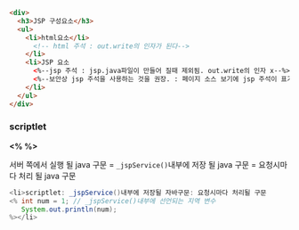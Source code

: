 ```html
<div>
  <h3>JSP 구성요소</h3>
  <ul>
    <li>html요소</li>
      <!-- html 주석 : out.write의 인자가 된다-->
    </li>
    <li>JSP 요소
      <%--jsp 주석 : jsp.java파일이 만들어 질때 제외됨. out.write의 인자 x--%>
      <%--보안상 jsp 주석을 사용하는 것을 권장. : 페이지 소스 보기에 jsp 주석이 표기되지 않음--%>
    </li>
  </ul>
</div>
```

### scriptlet
**<% %>**

서버 쪽에서 실행 될 java 구문
= `_jspService()`내부에 저장 될 java 구문
= 요청시마다 처리 될 java 구문

```java
<li>scriptlet: _jspService()내부에 저장될 자바구문: 요청시마다 처리될 구문
<% int num = 1;	// _jspService()내부에 선언되는 지역 변수
   System.out.println(num);
%></li>
```
<!--stackedit_data:
eyJoaXN0b3J5IjpbLTIwNTA0MDI1MDEsMTgwMDE5MzM4Nl19
-->